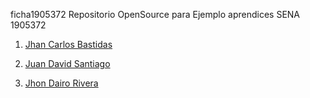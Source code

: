 ficha1905372
Repositorio OpenSource para Ejemplo aprendices SENA 1905372


1. [Jhan Carlos Bastidas](https://github.com/JhanCarlos-117/ficha1905372/blob/master/Markdown/JhanCBB.md)

2. [Juan David Santiago](https://github.com/juan2209/ficha1905372/blob/master/Presentacion/Juan-Santiago.md)

3. [Jhon Dairo Rivera](https://github.com/riverajhon02/ficha1905372/blob/master/Formato/hojaDeVida.md)


